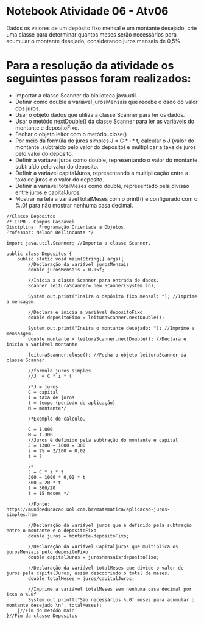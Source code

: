 # Notebook Atividade 06 - Atv06

Dados os valores de um depósito fixo mensal e um montante desejado, crie uma classe para determinar quantos meses serão necessários para acumular o montante desejado, considerando juros mensais de 0,5%.

# Para a resolução da atividade os seguintes passos foram realizados:

* Importar a classe Scanner da biblioteca java.util.
* Definir como double a variável jurosMensais que recebe o dado do valor dos juros.
* Usar o objeto dados que utiliza a classe Scanner para ler os dados.
* Usar o metódo nextDouble() da classe Scanner para ler as variáveis do montante e depositoFixo.
* Fechar o objeto leitor com o metódo .close()
* Por meio da formúla do juros simples J  = C * i * t, calcular o J (valor do montante .subtraído pelo valor do deposito) e multiplicar a taxa de juros pelo valor do deposito.
* Definir a variável juros como double, representando o valor do montante subtraído pelo valor do deposito.
* Definir a variável capitalJuros, representando a multiplicação entre a taxa de juros e o valor do deposito.
* Definir a variável totalMeses como double, representado pela divisão entre juros e capitalJuros.
* Mostrar na tela a variável totalMeses com o printf() e configurado com o %.0f para não mostrar nenhuma casa decimal.


```
//Classe Depositos
/* IFPR - Campus Cascavel
Disciplina: Programação Orientada à Objetos
Professor: Nelson Bellincanta */ 

import java.util.Scanner; //Importa a classe Scanner.
 
public class Depositos {
    public static void main(String[] args){
        //Declaração da variável jurosMensais
        double jurosMensais = 0.05f;

        //Inicia a classe Scanner para entrada de dados.
        Scanner leituraScanner= new Scanner(System.in); 

        System.out.print("Insira o depósito fixo mensal: "); //Imprime a mensagem.

        //Declara e inicia a variável depositoFixo
        double depositoFixo = leituraScanner.nextDouble(); 

        System.out.print("Insira o montante desejado: "); //Imprime a mensasgem.
        double montante = leituraScanner.nextDouble(); //Declara e inicia a variável montante

        leituraScanner.close(); //Fecha o objeto leituraScanner da classe Scanner.

        //formula juros simples
        //J  = C * i * t

        /*J = juros
        C = capital
        i = taxa de juros
        t = tempo (período de aplicação)
        M = montante*/

        /*Exemplo de calculo.
        
        C = 1.000
        M = 1.300
        //Juros é definido pela subtração do montante e capital
        J = 1300 – 1000 = 300
        i = 2% = 2/100 = 0,02
        t = ?

        /*
        J = C * i * t
        300 = 1000 * 0,02 * t
        300 = 20 * t
        t = 300/20
        t = 15 meses */

        //Fonte: https://mundoeducacao.uol.com.br/matematica/aplicacao-juros-simples.htm

        //Declaração da variável juros que é definido pela subtração entre o montante e o depositoFixo
        double juros = montante-depositoFixo;

        //Declaração da variável Capitaljuros que multiplica os jurosMensais pelo depositoFixo
        double capitalJuros = jurosMensais*depositoFixo;

        //Declaração da variável totalMeses que divide o valor de juros pela capitalJuros, assim descobrindo o total de meses.
        double totalMeses = juros/capitalJuros;
        
        //Imprime a variável totalMeses sem nenhuma casa decimal por isso o %.0f
        System.out.printf("São necessários %.0f meses para acumular o montante desejado \n", totalMeses);
    }//Fim do metódo main
}//Fim da classe Depositos
```